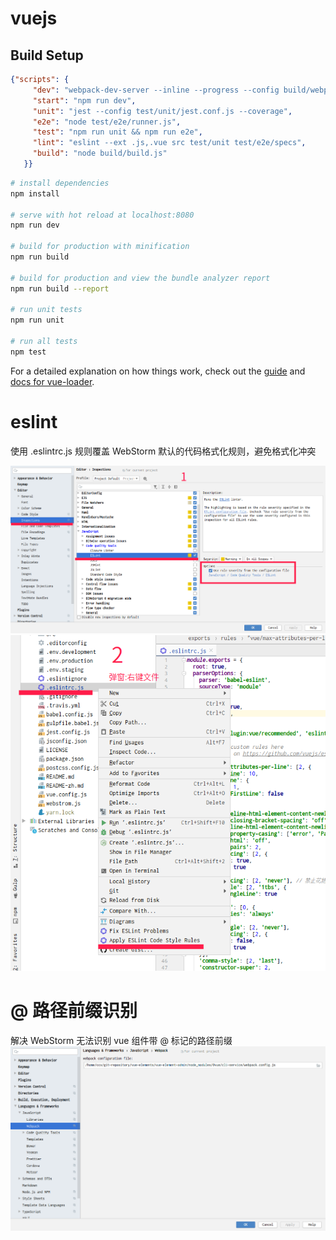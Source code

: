 # vuejs

## Build Setup
```json
{"scripts": {
     "dev": "webpack-dev-server --inline --progress --config build/webpack.dev.conf.js",
     "start": "npm run dev",
     "unit": "jest --config test/unit/jest.conf.js --coverage",
     "e2e": "node test/e2e/runner.js",
     "test": "npm run unit && npm run e2e",
     "lint": "eslint --ext .js,.vue src test/unit test/e2e/specs",
     "build": "node build/build.js"
   }}
```

``` bash
# install dependencies
npm install

# serve with hot reload at localhost:8080
npm run dev

# build for production with minification
npm run build

# build for production and view the bundle analyzer report
npm run build --report

# run unit tests
npm run unit

# run all tests
npm test
```

For a detailed explanation on how things work, check out the [guide](http://vuejs-templates.github.io/webpack/) and [docs for vue-loader](http://vuejs.github.io/vue-loader).


# eslint 
使用 .eslintrc.js 规则覆盖 WebStorm 默认的代码格式化规则，避免格式化冲突  

![idea 设置](doc/imgs/eslint-1.png)
![应用 eslint 规则](doc/imgs/eslint-2.png)

# @ 路径前缀识别 
解决 WebStorm 无法识别 vue 组件带 @ 标记的路径前缀
![路径前缀识别](doc/imgs/vue-path.png)
